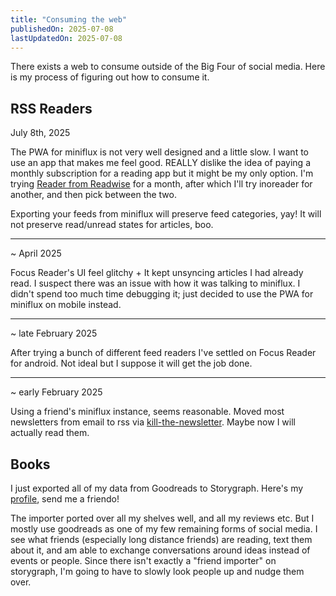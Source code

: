```yaml
---
title: "Consuming the web"
publishedOn: 2025-07-08
lastUpdatedOn: 2025-07-08
---
```


There exists a web to consume outside of the Big Four of social media. Here is my process of figuring out how to consume it.

## RSS Readers

July 8th, 2025

The PWA for miniflux is not very well designed and a little slow. I want to use an app that makes me feel good. REALLY dislike the idea of paying a monthly subscription for a reading app but it might be my only option. I'm trying [Reader from Readwise](https://read.readwise.io/) for a month, after which I'll try inoreader for another, and then pick between the two.

Exporting your feeds from miniflux will preserve feed categories, yay! It will not preserve read/unread states for articles, boo.

---

~ April 2025

Focus Reader's UI feel glitchy + It kept unsyncing articles I had already read. I suspect there was an issue with how it was talking to miniflux. I didn't spend too much time debugging it; just decided to use the PWA for miniflux on mobile instead.

---

~ late February 2025

After trying a bunch of different feed readers I've settled on Focus Reader for android. Not ideal but I suppose it will get the job done.

---

~ early February 2025

Using a friend's miniflux instance, seems reasonable. Moved most newsletters from email to rss via [kill-the-newsletter](https://kill-the-newsletter.com/). Maybe now I will actually read them.

## Books

I just exported all of my data from Goodreads to Storygraph. Here's my [profile](https://app.thestorygraph.com/profile/tanvibhakta), send me a friendo!

The importer ported over all my shelves well, and all my reviews etc. But I mostly use goodreads as one of my few remaining forms of social media. I see what friends (especially long distance friends) are reading, text them about it, and am able to exchange conversations around ideas instead of events or people. Since there isn't exactly a "friend importer" on storygraph, I'm going to have to slowly look people up and nudge them over.
